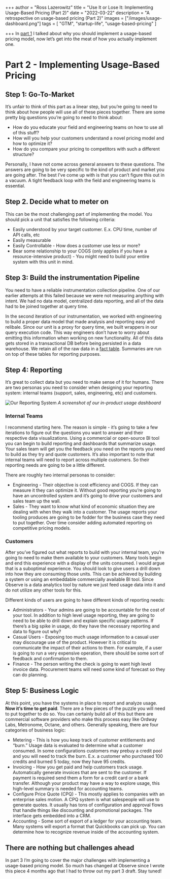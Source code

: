 +++
author = "Ross Lazerowitz"
title = "Use It or Lose It: Implementing Usage-Based Pricing (Part 2)"
date = "2022-03-22"
description = "A retrospective on usage-based pricing (Part 2)"
images = ["/images/usage-dashboard.png"]
tags = [
    "GTM",
    "startup-life",
    "usage-based-pricing"
]

+++
In [part 1](/posts/use-it-or-lose-it-p1) I talked about why you should implement a usage-based pricing model, now let’s get into the meat of how you actually implement one.

<!--more-->

# Part 2 -  Implementing Usage-Based Pricing
## Step 1: Go-To-Market
It’s unfair to think of this part as a linear step, but you’re going to need to think about how people will use all of these pieces together. There are some pretty big questions you’re going to need to think about: 
* How do you educate your field and engineering teams on how to use all of this stuff?
* How will you help your customers understand a novel pricing model and how to optimize it? 
* How do you compare your pricing to competitors with such a different structure?

Personally, I have not come across general answers to these questions. The answers are going to be very specific to the kind of product and market you are going after. The best I’ve come up with is that you can’t figure this out in a vacuum. A tight feedback loop with the field and engineering teams is essential.

## Step 2. Decide what to meter on
This can be the most challenging part of implementing the model. You should pick a unit that satisfies the following criteria:
* Easily understood by your target customer. E.x. CPU time, number of API calls, etc
* Easily measurable
* Easily Controllable - How does a customer use less or more?
* Bear some relationship to your COGS (only applies if you have a resource-intensive product) - You might need to build your entire system with this unit in mind. 

## Step 3: Build the instrumentation Pipeline
You need to have a reliable instrumentation collection pipeline. One of our earlier attempts at this failed because we were not measuring anything with intent. We had no data model, centralized data reporting, and all of the data had to be joined together at query time.

In the second iteration of our instrumentation, we worked with engineering to build a proper data model that made analysis and reporting easy and relibale. Since our unit is a proxy for query time, we built wrappers in our query execution code. This way engineers don’t have to worry about emitting this information when working on new functionality. All of this data gets stored in a transactional DB before being persisted in a data warehouse. We retain all of the raw data in a [fact table](https://en.wikipedia.org/wiki/Fact_table). Summaries are run on top of these tables for reporting purposes.

## Step 4: Reporting
It’s great to collect data but you need to make sense of it for humans. There are two personas you need to consider when designing your reporting system: internal teams (support, sales, engineering, etc) and customers.

![Our Reporting System](/images/usage-dashboard.png)
*A screenshot of our in-product usage dashboard*

### Internal Teams
I recommend starting here. The reason is simple - it’s going to take a few iterations to figure out the questions you want to answer and their respective data visualizations. Using a commercial or open-source BI tool you can begin to build reporting and dashboards that summarize usage. Your sales team will get you the feedback you need on the reports you need to build as they try and quote customers. It’s also important to note that internal teams will need to report across multiple customers. So their reporting needs are going to be a little different.

There are roughly two internal personas to consider:
* Engineering - Their objective is cost efficiency and COGS. If they can measure it they can optimize it. Without good reporting you’re going to have an uncontrolled system and it’s going to drive your customers and sales team up the wall.
* Sales - They want to know what kind of economic situation they are dealing with when they walk into a customer. The usage reports your tooling produces are going to be fodder for the business case they need to put together. Over time consider adding automated reporting on competitive pricing models.

### Customers
After you’ve figured out what reports to build with your internal team, you’re going to need to make them available to your customers. Many tools begin and end this experience with a display of the units consumed. I would argue that is a suboptimal experience. You should look to give users a drill down into how they are consuming those units. This can be achieved by building a system or using an embeddable commercially available BI tool. Since Observe is a data analytics tool by nature we just feed usage data into it and do not utilize any other tools for this.

Different kinds of users are going to have different kinds of reporting needs:
* Administrators - Your admins are going to be accountable for the cost of your tool. In addition to high level usage reporting, they are going to need to be able to drill down and explain specific usage patterns. If there’s a big spike in usage, do they have the necessary reporting and data to figure out why?
* Casual Users - Exposing too much usage information to a casual user may discourage use of the product. However it is critical to communicate the impact of their actions to them. For example, if a user is going to run a very expensive operation, there should be some sort of feedback and confirmation to them.
* Finance - The person writing the check is going to want high level invoice data. Procurement teams will need some kind of forecast so they can do planning.

## Step 5: Business Logic
At this point, you have the systems in place to report and analyze usage. **Now it’s time to get paid**. There are a few pieces of the puzzle you will need to put together to do so. You can certainly build all of this but there are commercial software providers who make this process easy like Ordway Labs, Metronome, Octane, and others. Generally speaking, there are four categories of business logic:
* Metering - This is how you keep track of customer entitlements and “burn.” Usage data is evaluated to determine what a customer consumed. In some configurations customers may prebuy a credit pool and you will need to track the burn. E.x. a customer who purchased 100 credits and burned 5 today, now they have 95 credits.
* Invoicing - How you get paid and help customers track usage. Automatically generate invoices that are sent to the customer. If payment is required send them a form for a credit card or a bank transfer. Although your product may have a way to explore usage, this high-level summary is needed for accounting teams. 
* Configure Price Quote (CPQ) - This mostly applies to companies with an enterprise sales motion. A CPQ system is what salespeople will use to generate quotes. It usually has tons of configuration and approval flows that handle things like discounting and promotional packages. The interface gets embedded into a CRM.
* Accounting - Some sort of export of a ledger for your accounting team. Many systems will export a format that Quickbooks can pick up. You can determine how to recognize revenue inside of the accounting system.

## There are nothing but challenges ahead
In part 3 I’m going to cover the major challenges with implementing a usage-based pricing model. So much has changed at Observe since I wrote this piece 4 months ago that I had to throw out my part 3 draft. Stay tuned!
